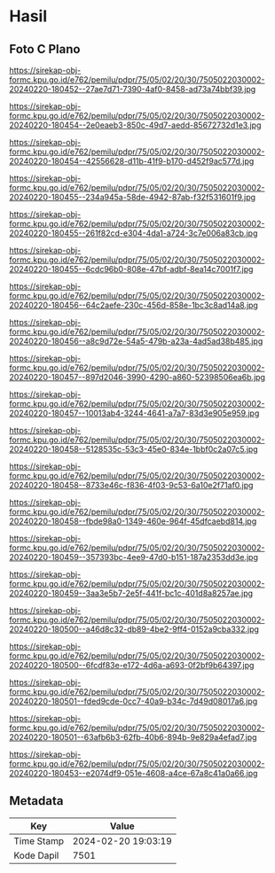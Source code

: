 # Hasil

## Foto C Plano

https://sirekap-obj-formc.kpu.go.id/e762/pemilu/pdpr/75/05/02/20/30/7505022030002-20240220-180452--27ae7d71-7390-4af0-8458-ad73a74bbf39.jpg

https://sirekap-obj-formc.kpu.go.id/e762/pemilu/pdpr/75/05/02/20/30/7505022030002-20240220-180454--2e0eaeb3-850c-49d7-aedd-85672732d1e3.jpg

https://sirekap-obj-formc.kpu.go.id/e762/pemilu/pdpr/75/05/02/20/30/7505022030002-20240220-180454--42556628-d11b-41f9-b170-d452f9ac577d.jpg

https://sirekap-obj-formc.kpu.go.id/e762/pemilu/pdpr/75/05/02/20/30/7505022030002-20240220-180455--234a945a-58de-4942-87ab-f32f531601f9.jpg

https://sirekap-obj-formc.kpu.go.id/e762/pemilu/pdpr/75/05/02/20/30/7505022030002-20240220-180455--261f82cd-e304-4da1-a724-3c7e006a83cb.jpg

https://sirekap-obj-formc.kpu.go.id/e762/pemilu/pdpr/75/05/02/20/30/7505022030002-20240220-180455--6cdc96b0-808e-47bf-adbf-8ea14c7001f7.jpg

https://sirekap-obj-formc.kpu.go.id/e762/pemilu/pdpr/75/05/02/20/30/7505022030002-20240220-180456--64c2aefe-230c-456d-858e-1bc3c8ad14a8.jpg

https://sirekap-obj-formc.kpu.go.id/e762/pemilu/pdpr/75/05/02/20/30/7505022030002-20240220-180456--a8c9d72e-54a5-479b-a23a-4ad5ad38b485.jpg

https://sirekap-obj-formc.kpu.go.id/e762/pemilu/pdpr/75/05/02/20/30/7505022030002-20240220-180457--897d2046-3990-4290-a860-52398506ea6b.jpg

https://sirekap-obj-formc.kpu.go.id/e762/pemilu/pdpr/75/05/02/20/30/7505022030002-20240220-180457--10013ab4-3244-4641-a7a7-83d3e905e959.jpg

https://sirekap-obj-formc.kpu.go.id/e762/pemilu/pdpr/75/05/02/20/30/7505022030002-20240220-180458--5128535c-53c3-45e0-834e-1bbf0c2a07c5.jpg

https://sirekap-obj-formc.kpu.go.id/e762/pemilu/pdpr/75/05/02/20/30/7505022030002-20240220-180458--8733e46c-f836-4f03-9c53-6a10e2f71af0.jpg

https://sirekap-obj-formc.kpu.go.id/e762/pemilu/pdpr/75/05/02/20/30/7505022030002-20240220-180458--fbde98a0-1349-460e-964f-45dfcaebd814.jpg

https://sirekap-obj-formc.kpu.go.id/e762/pemilu/pdpr/75/05/02/20/30/7505022030002-20240220-180459--357393bc-4ee9-47d0-b151-187a2353dd3e.jpg

https://sirekap-obj-formc.kpu.go.id/e762/pemilu/pdpr/75/05/02/20/30/7505022030002-20240220-180459--3aa3e5b7-2e5f-441f-bc1c-401d8a8257ae.jpg

https://sirekap-obj-formc.kpu.go.id/e762/pemilu/pdpr/75/05/02/20/30/7505022030002-20240220-180500--a46d8c32-db89-4be2-9ff4-0152a9cba332.jpg

https://sirekap-obj-formc.kpu.go.id/e762/pemilu/pdpr/75/05/02/20/30/7505022030002-20240220-180500--6fcdf83e-e172-4d6a-a693-0f2bf9b64397.jpg

https://sirekap-obj-formc.kpu.go.id/e762/pemilu/pdpr/75/05/02/20/30/7505022030002-20240220-180501--fded9cde-0cc7-40a9-b34c-7d49d08017a6.jpg

https://sirekap-obj-formc.kpu.go.id/e762/pemilu/pdpr/75/05/02/20/30/7505022030002-20240220-180501--63afb6b3-62fb-40b6-894b-9e829a4efad7.jpg

https://sirekap-obj-formc.kpu.go.id/e762/pemilu/pdpr/75/05/02/20/30/7505022030002-20240220-180453--e2074df9-051e-4608-a4ce-67a8c41a0a66.jpg


## Metadata

| Key        | Value               |
| ---------- | ------------------- |
| Time Stamp | 2024-02-20 19:03:19 |
| Kode Dapil | 7501                |



